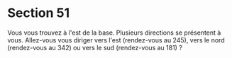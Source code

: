 # Section 51

Vous vous trouvez à l'est de la base. Plusieurs directions se 
présentent à vous. Allez-vous vous diriger vers l'est (rendez-vous 
au 245), vers le nord (rendez-vous au 342) ou vers le sud 
(rendez-vous au 181) ?